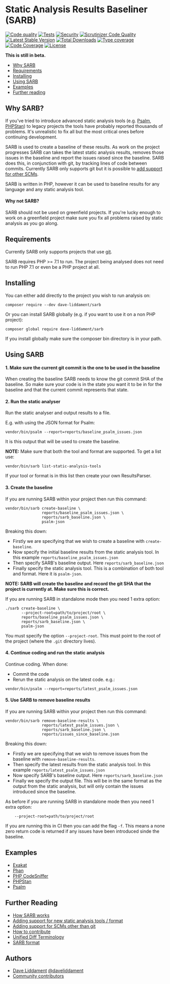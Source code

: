 # Static Analysis Results Baseliner (SARB)

[![Code quality](https://github.com/DaveLiddament/sarb/workflows/Full%20checks/badge.svg)](https://github.com/DaveLiddament/sarb) 
[![Tests](https://github.com/DaveLiddament/sarb/workflows/Tests/badge.svg)](https://github.com/DaveLiddament/sarb) 
[![Security](https://github.com/DaveLiddament/sarb/workflows/Security/badge.svg)](https://github.com/DaveLiddament/sarb) 
[![Scrutinizer Code Quality](https://scrutinizer-ci.com/g/DaveLiddament/sarb/badges/quality-score.png?b=master)](https://scrutinizer-ci.com/g/DaveLiddament/sarb/?branch=master)
[![Latest Stable Version](https://poser.pugx.org/dave-liddament/sarb/v/stable)](https://packagist.org/packages/dave-liddament/sarb)
[![Total Downloads](https://poser.pugx.org/dave-liddament/sarb/downloads)](https://packagist.org/packages/dave-liddament/sarb)
[![Type coverage](https://shepherd.dev/github/DaveLiddament/sarb/coverage.svg)](https://shepherd.dev/github/DaveLiddament/sarb/coverage.svg)
[![Code Coverage](https://codecov.io/gh/DaveLiddament/sarb/branch/master/graph/badge.svg)](https://codecov.io/gh/DaveLiddament/sarb)
[![License](https://poser.pugx.org/dave-liddament/sarb/license)](https://packagist.org/packages/dave-liddament/sarb)

**This is still in beta.**

 * [Why SARB](#why-sarb)
 * [Requirements](#requirements)
 * [Installing](#installing)
 * [Using SARB](#using-sarb)
 * [Examples](#examples)
 * [Further reading](#further-reading)

## Why SARB?

If you've tried to introduce advanced static analysis tools (e.g.
[Psalm](https://getpsalm.org), [PHPStan](https://github.com/phpstan/phpstan))
to legacy projects the tools have probably reported thousands of problems.
It's unrealistic to fix all but the most critical ones before continuing development.

SARB is used to create a baseline of these results. As work on the project
progresses SARB can takes the latest static analysis results, removes
those issues in the baseline and report the issues raised since the baseline.
SARB does this, in conjunction with git, by tracking lines of code between commits.
Currently SARB only supports git but it is possible to [add support for other SCMs](docs/NewHistoryAnalyser.md).

SARB is written in PHP, however it can be used to baseline results for any language and any static analysis tool.


#### Why not SARB?

SARB should not be used on greenfield projects. If you're lucky enough to work on a greenfield project make sure you fix all problems raised by static analysis as you go along.

## Requirements

Currently SARB only supports projects that use [git](https://git-scm.com/).

SARB requires PHP >= 7.1 to run. The project being analysed does not need to run PHP 7.1 or even be a PHP project at all.

## Installing

You can either add directly to the project you wish to run analysis on:

```
composer require --dev dave-liddament/sarb
```

Or you can install SARB globally (e.g. if you want to use it on a non PHP project):

```
composer global require dave-liddament/sarb
```

If you install globally make sure the composer bin directory is in your path.


## Using SARB

#### 1. Make sure the current git commit is the one to be used in the baseline

When creating the baseline SARB needs to know the git commit SHA of the baseline.
So make sure your code is in the state you want it to be in for the baseline and that the current commit represents that state.


#### 2. Run the static analyser

Run the static analyser and output results to a file.

E.g. with using the JSON format for Psalm:
```
vendor/bin/psalm --report=reports/baseline_psalm_issues.json
```

It is this output that will be used to create the baseline.


**NOTE:** Make sure that both the tool and format are supported. To get a list use:

```
vendor/bin/sarb list-static-analysis-tools
```

If your tool or format is in this list then create your own ResultsParser.


#### 3. Create the baseline

If you are running SARB within your project then run this command:
```
vendor/bin/sarb create-baseline \
                reports/baseline_psalm_issues.json \
                reports/sarb_baseline.json \
                psalm-json
```

Breaking this down:

 * Firstly we are specifying that we wish to create a baseline with `create-baseline`.
 * Now specify the initial baseline results from the static analysis tool. In this example `reports/baseline_psalm_issues.json`
 * Then specify SARB's baseline output. Here `reports/sarb_baseline.json`
 * Finally specify the static analysis tool. This is a combination of both tool and format. Here it is `psalm-json`.

**NOTE: SARB will create the baseline and record the git SHA that the project is currently at. Make sure this is correct.**

If you are running SARB in standalone mode then you need 1 extra option:

```
./sarb create-baseline \
       --project-root=path/to/project/root \
       reports/baseline_psalm_issues.json \
       reports/sarb_baseline.json \
       psalm-json
```

You must specify the option `--project-root`. This must point to the root of the project (where the `.git` directory lives).

#### 4. Continue coding and run the static analysis

Continue coding. When done:

 * Commit the code
 * Rerun the static analysis on the latest code. e.g.:

```
vendor/bin/psalm --report=reports/latest_psalm_issues.json
```


#### 5. Use SARB to remove baseline results

If you are running SARB within your project then run this command:
```
vendor/bin/sarb remove-baseline-results \
                reports/latest_psalm_issues.json \
                reports/sarb_baseline.json \
                reports/issues_since_baseline.json
```

Breaking this down:

 * Firstly we are specifying that we wish to remove issues from the baseline with `remove-baseline-results`.
 * Then specify the latest results from the static analysis tool. In this example `reports/latest_psalm_issues.json`
 * Now specify SARB's baseline output. Here `reports/sarb_baseline.json`
 * Finally we specify the output file. This will be in the same format as the output from the static analysis, but will only contain the issues introduced since the baseline.


As before if you are running SARB in standalone mode then you need 1 extra option:
```
    --project-root=path/to/project/root
```

If you are running this in CI then you can add the flag `-f`. This means a none zero return code is returned if any issues have been introduced sinde the baseline.

## Examples

 * [Exakat](https://www.exakat.io/exakat-1-8-3-review/)
 * [Phan](docs/Phan.md)
 * [PHP CodeSniffer](docs/PhpCodeSniffer.md)
 * [PHPStan](docs/PhpStan.md)
 * [Psalm](docs/Psalm.md)


## Further Reading
 
 * [How SARB works](docs/HowSarbWorks.md)
 * [Adding support for new static analysis tools / format](docs/NewResultsParser.md)
 * [Adding support for SCMs other than git](docs/NewHistoryAnalyser.md)
 * [How to contribute](docs/Contributing.md)
 * [Unified Diff Terminology](docs/UnifiedDiffTerminology.md)
 * [SARB format](docs/SarbFormat.md)


## Authors

 * [Dave Liddament](https://www.daveliddament.co.uk) [@daveliddament](https://twitter.com/daveliddament)
 * [Community contributors](https://github.com/daveliddament/sarb/graphs/contributors)
